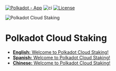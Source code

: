 <!-- markdown-link-check-disable -->

[![Polkadot - App](https://img.shields.io/badge/Polkadot-App-E6007A?logo=polkadot&logoColor=E6007A)](https://staking.polkadot.cloud) ![ci](https://github.com/polkadot-cloud/polkadot-staking-dashboard/actions/workflows/ci.yml/badge.svg) [![License](https://img.shields.io/badge/License-GPL3.0-blue.svg)](https://opensource.org/licenses/GPL-3.0)

<!-- markdown-link-check-enable -->

![Polkadot Cloud Staking](https://github.com/user-attachments/assets/7544324c-279a-4b29-8a80-155c19b15302)


# Polkadot Cloud Staking

- [__English:__ Welcome to Polkadot Cloud Staking!](docs/EN.md)
- [__Spanish:__ Welcome to Polkadot Cloud Staking!](docs/ES.md)
- [__Chinese:__ Welcome to Polkadot Cloud Staking!](docs/ZH.md)
